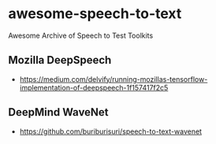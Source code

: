 # awesome-speech-to-text
Awesome Archive of Speech to Test Toolkits

## Mozilla DeepSpeech
- https://medium.com/delvify/running-mozillas-tensorflow-implementation-of-deepspeech-1f157417f2c5

## DeepMind WaveNet
- https://github.com/buriburisuri/speech-to-text-wavenet
